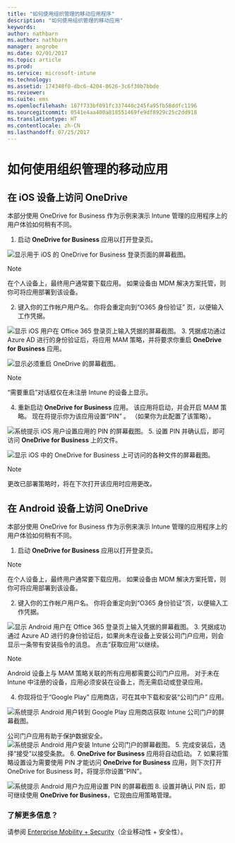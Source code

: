 ```yaml
---
title: "如何使用组织管理的移动应用程序"
description: "如何使用组织管理的移动应用"
keywords: 
author: nathbarn
ms.author: nathbarn
manager: angrobe
ms.date: 02/01/2017
ms.topic: article
ms.prod: 
ms.service: microsoft-intune
ms.technology: 
ms.assetid: 174348f0-dbc6-4204-8626-3c6f38b7bbde
ms.reviewer: 
ms.suite: ems
ms.openlocfilehash: 187f733bf091fc337440c245fa95fb58ddfc1196
ms.sourcegitcommit: 0541e4aa400a818551469fe9df8929c25c2dd918
ms.translationtype: HT
ms.contentlocale: zh-CN
ms.lasthandoff: 07/25/2017
---
```

# <a name="how-to-use-mobile-apps-managed-by-your-organization"></a>如何使用组织管理的移动应用

## <a name="accessing-onedrive-on-an-ios-device"></a>在 iOS 设备上访问 OneDrive

本部分使用 OneDrive for Business 作为示例来演示 Intune 管理的应用程序上的用户体验如何稍有不同。

1.  启动 **OneDrive for Business** 应用以打开登录页。

  ![显示用于 iOS 的 OneDrive for Business 登录页面的屏幕截图。](./media/ft-useMngdApps-1-launchOnedrive.png)
> [!NOTE]
> 在个人设备上，最终用户通常要下载应用。 如果设备由 MDM 解决方案托管，则你可将应用部署到该设备。

2.  键入你的工作帐户用户名。 你将会重定向到“O365 身份验证”  页，以便输入工作凭据。

  ![显示 iOS 用户在 Office 365 登录页上输入凭据的屏幕截图。](./media/ft-useMngdApps-2-enterName.png)
3.  凭据成功通过 Azure AD 进行的身份验证后，将应用 MAM 策略，并将要求你重启 **OneDrive for Business** 应用。

  ![显示必须重启 OneDrive 的屏幕截图。](./media/ft-useMngdApps-3-restart.png)
> [!NOTE]
> “需要重启”对话框仅在未注册 Intune 的设备上显示。

4.  重新启动 **OneDrive for Business** 应用。 该应用将启动，并会开启 MAM 策略。 现在将提示你为该应用设置“PIN”  。 （如果你为此配置了该策略）。

  ![系统提示 iOS 用户设置应用的 PIN 的屏幕截图。](./media/ft-useMngdApps-4-enterPIN.png)
5.  设置 PIN 并确认后，即可访问 **OneDrive for Business** 上的文件。

  ![显示 iOS 中的 OneDrive for Business 上可访问的各种文件的屏幕截图。](./media/ft-useMngdApps-5-accessFiles.png)
> [!NOTE]
> 更改已部署策略时，将在下次打开该应用时应用更改。

## <a name="accessing-onedrive-on-an-android-device"></a>在 Android 设备上访问 OneDrive
本部分使用 OneDrive for Business 作为示例来演示 Intune 管理的应用程序上的用户体验如何稍有不同。
1.  启动 **OneDrive for Business** 应用以打开登录页。
> [!NOTE]
> 在个人设备上，最终用户通常要下载应用。 如果设备由 MDM 解决方案托管，则你可将应用部署到该设备。

2.  键入你的工作帐户用户名。 你将会重定向到“O365 身份验证”页，以便输入工作凭据。

  ![显示 Android 用户在 Office 365 登录页上输入凭据的屏幕截图。](./media/ft-useMngdApps-6-enterCreds.png)
3.  凭据成功通过 Azure AD 进行的身份验证后，如果尚未在设备上安装公司门户应用，则会显示一条带有安装指令的消息。 点击“获取应用”以继续。
> [!NOTE]
> Android 设备上与 MAM 策略关联的所有应用都需要公司门户应用。 对于未在 Intune 中注册的设备，应用必须安装在设备上，而无需启动或登录应用。

4.  你现将位于“Google Play”  应用商店，可在其中下载和安装“公司门户”  应用。

  ![系统提示 Android 用户转到 Google Play 应用商店获取 Intune 公司门户的屏幕截图。](./media/ft-useMngdApps-7-installPortal.png)

 公司门户应用有助于保护数据安全。
![系统提示 Android 用户安装 Intune 公司门户的屏幕截图。](./media/ft-useMngdApps-8-intunePortal.png)
5.  完成安装后，选择“接受”以接受条款。
6.  **OneDrive for Business** 应用将自动启动。
7.  如果将策略设置设为需要使用 PIN 才能访问 **OneDrive for Business** 应用，则下次打开 OneDrive for Business 时，将提示你设置“PIN”。

  ![系统提示 Android 用户为应用设置 PIN 的屏幕截图](./media/ft-useMngdApps-9-setNewPIN.png)
8.  设置并确认 PIN 后，即可继续使用 **OneDrive for Business**，它现由应用策略管理。

### <a name="want-to-learn-more"></a>了解更多信息？
请参阅 [Enterprise Mobility + Security](https://www.microsoft.com/en-us/server-cloud/enterprise-mobility/overview.aspx)（企业移动性 + 安全性）。
